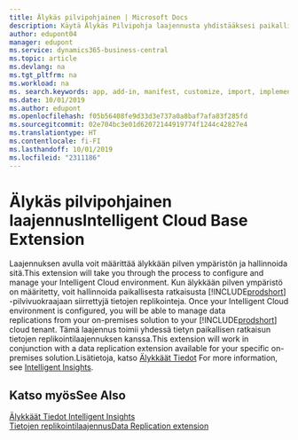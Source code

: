```yaml
---
title: Älykäs pilvipohjainen | Microsoft Docs
description: Käytä Älykäs Pilvipohja laajennusta yhdistääksesi paikallinen ratkaisusi Business Central online-versioon.
author: edupont04
manager: edupont
ms.service: dynamics365-business-central
ms.topic: article
ms.devlang: na
ms.tgt_pltfrm: na
ms.workload: na
ms. search.keywords: app, add-in, manifest, customize, import, implement
ms.date: 10/01/2019
ms.author: edupont
ms.openlocfilehash: f05b56408fe9d33d3e737a0a8baf7afa83f285fd
ms.sourcegitcommit: 02e704bc3e01d62072144919774f1244c42827e4
ms.translationtype: HT
ms.contentlocale: fi-FI
ms.lasthandoff: 10/01/2019
ms.locfileid: "2311186"
---
```

# <a name="intelligent-cloud-base-extension"></a><span data-ttu-id="c490a-103">Älykäs pilvipohjainen laajennus</span><span class="sxs-lookup"><span data-stu-id="c490a-103">Intelligent Cloud Base Extension</span></span>

<span data-ttu-id="c490a-104">Laajennuksen avulla voit määrittää älykkään pilven ympäristön ja hallinnoida sitä.</span><span class="sxs-lookup"><span data-stu-id="c490a-104">This extension will take you through the process to configure and manage your Intelligent Cloud environment.</span></span><span data-ttu-id="c490a-105"> Kun älykkään pilven ympäristö on määritetty, voit hallinnoida paikallisesta ratkaisusta [!INCLUDE[prodshort](includes/prodshort.md)] -pilvivuokraajaan siirrettyjä tietojen replikointeja.</span><span class="sxs-lookup"><span data-stu-id="c490a-105"> Once your Intelligent Cloud environment is configured, you will be able to manage data replications from your on-premises solution to your [!INCLUDE[prodshort](includes/prodshort.md)] cloud tenant.</span></span> <span data-ttu-id="c490a-106">Tämä laajennus toimii yhdessä tietyn paikallisen ratkaisun tietojen replikointilaajennuksen kanssa.</span><span class="sxs-lookup"><span data-stu-id="c490a-106">This extension will work in conjunction with a data replication extension available for your specific on-premises solution.</span></span><span data-ttu-id="c490a-107">Lisätietoja, katso [Älykkäät Tiedot](about-intelligent-cloud.md)</span><span class="sxs-lookup"><span data-stu-id="c490a-107"> For more information, see [Intelligent Insights](about-intelligent-cloud.md).</span></span>  

## <a name="see-also"></a><span data-ttu-id="c490a-108">Katso myös</span><span class="sxs-lookup"><span data-stu-id="c490a-108">See Also</span></span>

[<span data-ttu-id="c490a-109">Älykkäät Tiedot </span><span class="sxs-lookup"><span data-stu-id="c490a-109">Intelligent Insights</span></span>](about-intelligent-cloud.md)  
[<span data-ttu-id="c490a-110">Tietojen replikointilaajennus</span><span class="sxs-lookup"><span data-stu-id="c490a-110">Data Replication extension</span></span>](ui-extensions-data-replication.md)  
